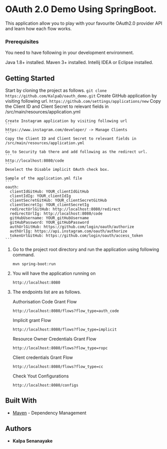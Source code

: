 # OAuth 2.0 Demo Using SpringBoot.

This application allow you to play with your favourite OAuth2.0 provider API and learn how each flow works.

### Prerequisites

You need to have following in your development environment.

Java 1.8+ installed.
Maven 3+ installed.
Intellij IDEA or Eclipse installed.

## Getting Started

Start by cloning the project as follows.
    ```
    git clone https://github.com/KalpaD/oauth_demo.git
    ```
    Create GitHub application by visiting following url.
    ```
    https://github.com/settings/applications/new
    ```
    Copy the Client ID and Client Secret to relevant fields in /src/main/resources/application.yml

    Create Instagram application by visiting following url
    ```
    https://www.instagram.com/developer/ -> Manage Clients
    ```
    Copy the Client ID and Client Secret to relevant fields in /src/main/resources/application.yml

    Go to Security tab there and add following as the redirect url.
    ```
    http://localhost:8080/code
    ```
    Deselect the Disable implicit OAuth check box.

    Sample of the application.yml file
    ```
    oauth:
      clientIdGitHub: YOUR_clientIdGitHub
      clientIdIg: YOUR_clientIdIg
      clientSecretGitHub: YOUR_clientSecretGitHub
      clientSecretIg: YOUR_clientSecretIg
      redirectUrlGitHub: http://localhost:8080/redirect
      redirectUrlIg: http://localhost:8080/code
      gitHubUsername: YOUR_gitHubUsername
      gitHubPassword: YOUR_gitHubPassword
      authUrlGitHub: https://github.com/login/oauth/authorize
      authUrlIg: https://api.instagram.com/oauth/authorize
      tokenUrlGitHub: https://github.com/login/oauth/access_token
    ```
    
1. Go to the project root directory and run the application using following command.

    ```
    mvn spring-boot:run
    ```

2. You will have the application running on

    ```
    http://localhost:8080
    ```

3. The endpoints list are as follows.

    Authorisation Code Grant Flow
    ```
    http://localhost:8080/flows?flow_type=auth_code
    ```
    Implicit grant Flow
    ```
    http://localhost:8080/flows?flow_type=implicit
    ```
    Resource Owner Credentials Grant Flow
    ```
    http://localhost:8080/flows?flow_type=ropc
    ```
    Client credentials Grant Flow
    ```
    http://localhost:8080/flows?flow_type=cc
    ```

    Check Yout Configurations
    ```
    http://localhost:8080/configs
    ```


## Built With
* [Maven](https://maven.apache.org/) - Dependency Management

## Authors

* **Kalpa Senanayake**
